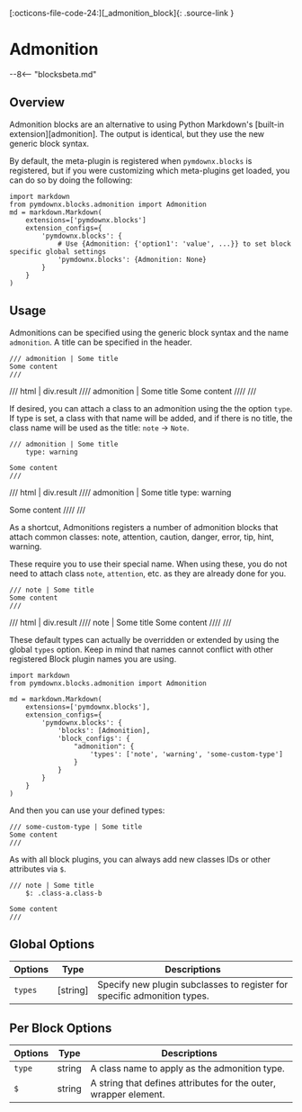 [:octicons-file-code-24:][_admonition_block]{: .source-link }

# Admonition

--8<-- "blocksbeta.md"

## Overview

Admonition blocks are an alternative to using Python Markdown's [built-in extension][admonition]. The output is
identical, but they use the new generic block syntax.

By default, the meta-plugin is registered when `pymdownx.blocks` is registered, but if you were customizing which
meta-plugins get loaded, you can do so by doing the following:

```py3
import markdown
from pymdownx.blocks.admonition import Admonition
md = markdown.Markdown(
    extensions=['pymdownx.blocks']
    extension_configs={
        'pymdownx.blocks': {
            # Use {Admonition: {'option1': 'value', ...}} to set block specific global settings
            'pymdownx.blocks': {Admonition: None}
        }
    }
)
```

## Usage

Admonitions can be specified using the generic block syntax and the name `admonition`. A title can be specified in
the header.

```text title="Admonition"
/// admonition | Some title
Some content
///
```

/// html | div.result
//// admonition | Some title
Some content
////
///

If desired, you can attach a class to an admonition using the the option `type`. If type is set, a class with that name
will be added, and if there is no title, the class name will be used as the title: `note` -> `Note`.

```text title="Admonition"
/// admonition | Some title
    type: warning

Some content
///
```

/// html | div.result
//// admonition | Some title
    type: warning

Some content
////
///


As a shortcut, Admonitions registers a number of admonition blocks that attach common classes: note, attention, caution,
danger, error, tip, hint, warning.

These require you to use their special name. When using these, you do not need to attach class `note`, `attention`, etc.
as they are already done for you.

```text title="Note"
/// note | Some title
Some content
///
```

/// html | div.result
//// note | Some title
Some content
////
///

These default types can actually be overridden or extended by using the global `types` option. Keep in mind that names
cannot conflict with other registered Block plugin names you are using.

```py3
import markdown
from pymdownx.blocks.admonition import Admonition

md = markdown.Markdown(
    extensions=['pymdownx.blocks'],
    extension_configs={
        'pymdownx.blocks': {
            'blocks': [Admonition],
            'block_configs': {
                "admonition": {
                    'types': ['note', 'warning', 'some-custom-type']
                }
            }
        }
    }
)
```

And then you can use your defined types:

```
/// some-custom-type | Some title
Some content
///
```

As with all block plugins, you can always add new classes IDs or other attributes via `$`.

```
/// note | Some title
    $: .class-a.class-b

Some content
///
```

## Global Options

Options | Type       | Descriptions
------- | ---------- | ------------
`types` | \[string\] | Specify new plugin subclasses to register for specific admonition types.

## Per Block Options

Options      | Type       | Descriptions
------------ | ---------- | ------------
`type`       | string     | A class name to apply as the admonition type.
`$`          | string     | A string that defines attributes for the outer, wrapper element.
